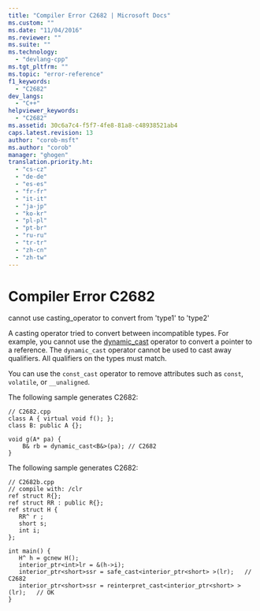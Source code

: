 ```yaml
---
title: "Compiler Error C2682 | Microsoft Docs"
ms.custom: ""
ms.date: "11/04/2016"
ms.reviewer: ""
ms.suite: ""
ms.technology: 
  - "devlang-cpp"
ms.tgt_pltfrm: ""
ms.topic: "error-reference"
f1_keywords: 
  - "C2682"
dev_langs: 
  - "C++"
helpviewer_keywords: 
  - "C2682"
ms.assetid: 30c6a7c4-f5f7-4fe8-81a8-c48938521ab4
caps.latest.revision: 13
author: "corob-msft"
ms.author: "corob"
manager: "ghogen"
translation.priority.ht: 
  - "cs-cz"
  - "de-de"
  - "es-es"
  - "fr-fr"
  - "it-it"
  - "ja-jp"
  - "ko-kr"
  - "pl-pl"
  - "pt-br"
  - "ru-ru"
  - "tr-tr"
  - "zh-cn"
  - "zh-tw"
---
```

# Compiler Error C2682
cannot use casting_operator to convert from 'type1' to 'type2'  
  
 A casting operator tried to convert between incompatible types. For example, you cannot use the [dynamic_cast](../../cpp/dynamic-cast-operator.md) operator to convert a pointer to a reference. The `dynamic_cast` operator cannot be used to cast away qualifiers. All qualifiers on the types must match.  
  
 You can use the `const_cast` operator to remove attributes such as `const`, `volatile`, or `__unaligned`.  
  
 The following sample generates C2682:  
  
```  
// C2682.cpp  
class A { virtual void f(); };  
class B: public A {};  
  
void g(A* pa) {  
    B& rb = dynamic_cast<B&>(pa); // C2682  
}  
```  
  
 The following sample generates C2682:  
  
```  
// C2682b.cpp  
// compile with: /clr  
ref struct R{};  
ref struct RR : public R{};  
ref struct H {  
   RR^ r ;  
   short s;  
   int i;  
};  
  
int main() {  
   H^ h = gcnew H();    
   interior_ptr<int>lr = &(h->i);  
   interior_ptr<short>ssr = safe_cast<interior_ptr<short> >(lr);   // C2682  
   interior_ptr<short>ssr = reinterpret_cast<interior_ptr<short> >(lr);   // OK  
}  
```